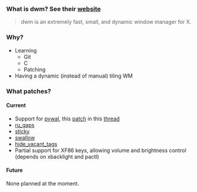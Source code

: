 ### What is dwm? See their [website](https://dwm.suckless.org/)
> dwm is an extremely fast, small, and dynamic window manager for X.

### Why?
* Learning
  * Git
  * C
  * Patching
* Having a dynamic (instead of manual) tiling WM

### What patches?

#### Current
* Support for [pywal](https://github.com/dylanaraps/pywal), this [patch](https://github.com/dylanaraps/pywal/files/2751496/wal.patch.zip) in this [thread](https://github.com/dylanaraps/pywal/issues/186)
* [ru_gaps](https://dwm.suckless.org/patches/ru_gaps/)
* [sticky](https://dwm.suckless.org/patches/sticky/)
* [swallow](https://dwm.suckless.org/patches/swallow/)
* [hide_vacant_tags](https://dwm.suckless.org/patches/hide_vacant_tags/)
* Partial support for XF86 keys, allowing volume and brightness control (depends on xbacklight and pactl)
#### Future
None planned at the moment.
